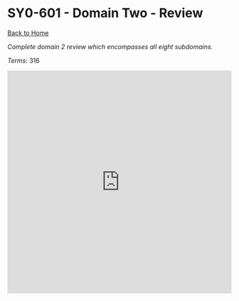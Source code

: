 # SY0-601 - Domain Two - Review

[Back to Home](../../index.html)

_Complete domain 2 review which encompasses all eight subdomains._

_Terms_: 316

<iframe src="https://quizlet.com/847383745/test/embed?i=35mna1&x=1jj1" height="500" width="100%" style="border:0"></iframe>